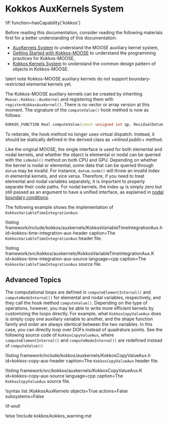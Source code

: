 # Kokkos AuxKernels System

!if! function=hasCapability('kokkos')

Before reading this documentation, consider reading the following materials first for a better understanding of this documentation:

- [AuxKernels System](syntax/AuxKernels/index.md) to understand the MOOSE auxiliary kernel system,
- [Getting Started with Kokkos-MOOSE](syntax/Kokkos/index.md) to understand the programming practices for Kokkos-MOOSE,
- [Kokkos Kernels System](syntax/KokkosKernels/index.md) to understand the common design pattern of objects in Kokkos-MOOSE.

!alert note
Kokkos-MOOSE auxiliary kernels do not support boundary-restricted elemental kernels yet.

The Kokkos-MOOSE auxiliary kernels can be created by inheriting `Moose::Kokkos::AuxKernel` and registering them with `registerKokkosAuxKernel()`.
There is no vector or array version at this moment.
The signature of the `computeValue()` hook method is now as follows:

```cpp
KOKKOS_FUNCTION Real computeValue(const unsigned int qp, ResidualDatum & datum) const;
```

To reiterate, the hook method no longer uses virtual dispatch.
Instead, it should be statically defined in the derived class as +*inlined public*+ method.

Like the original MOOSE, the single interface is used for both elemental and nodal kernels, and whether the object is elemental or nodal can be queried with the `isNodal()` method on both CPU and GPU.
Depending on whether the kernel is nodal or elemental, some data that can be queried through `datum` may be invalid.
For instance, `datum.node()` will throw an invalid index in elemental kernels, and vice versa.
Therefore, if you need to treat elemental and nodal variables separately, it is important to properly separate their code paths.
For nodal kernels, the index `qp` is simply zero but still passed as an argument to have a unified interface, as explained in [nodal boundary conditions](syntax/KokkosBCs/index.md).

The following example shows the implementation of `KokkosVariableTimeIntegrationAux`:

!listing framework/include/kokkos/auxkernels/KokkosVariableTimeIntegrationAux.h id=kokkos-time-integration-aux-header
         caption=The `KokkosVariableTimeIntegrationAux` header file.

!listing framework/src/kokkos/auxkernels/KokkosVariableTimeIntegrationAux.K id=kokkos-time-integration-aux-source language=cpp
         caption=The `KokkosVariableTimeIntegrationAux` source file.

## Advanced Topics

The computational loops are defined in `computeElementInternal()` and `computeNodeInternal()` for elemental and nodal variables, respectively, and they call the hook method `computeValue()`.
Depending on the type of operations, however, you may be able to write more efficient kernels by customizing the loops directly.
For example, what `KokkosCopyValueAux` does is simply copy one auxiliary variable to another, and the shape function family and order are always identical between the two variables.
In this case, you can directly loop over DOFs instead of quadrature points.
See the following source code of `KokkosCopyValueAux`, where `computeElementInternal()` and `computeNodeInternal()` are redefined instead of `computeValue()`:

!listing framework/include/kokkos/auxkernels/KokkosCopyValueAux.h id=kokkos-copy-aux-header
         caption=The `KokkosCopyValueAux` header file.

!listing framework/src/kokkos/auxkernels/KokkosCopyValueAux.K id=kokkos-copy-aux-source language=cpp
         caption=The `KokkosCopyValueAux` source file.

!syntax list /KokkosAuxKernels objects=True actions=False subsystems=False

!if-end!

!else
!include kokkos/kokkos_warning.md
